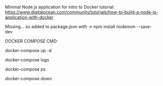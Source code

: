 Minimal Node.js application for intro to Docker tutorial: https://www.digitalocean.com/community/tutorials/how-to-build-a-node-js-application-with-docker

Missing... so added to package.json with -> npm install nodemon --save-dev

DOCKER COMPOSE CMD:

docker-compose up -d

docker-compose logs

docker-compose ps

docker-compose down
